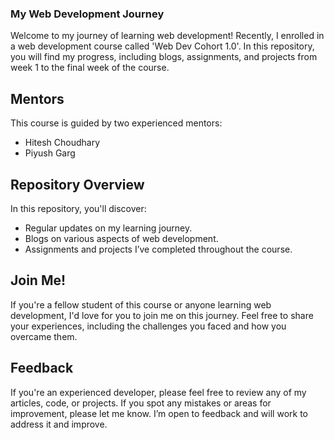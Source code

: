 ### My Web Development Journey
Welcome to my journey of learning web development! Recently, I enrolled in a web development course called 'Web Dev Cohort 1.0'. In this repository, you will find my progress, including blogs, assignments, and projects from week 1 to the final week of the course.

## Mentors
This course is guided by two experienced mentors:
 + Hitesh Choudhary
 + Piyush Garg

## Repository Overview
In this repository, you'll discover:
 + Regular updates on my learning journey.
 + Blogs on various aspects of web development.
 + Assignments and projects I’ve completed throughout the course.

## Join Me!
If you're a fellow student of this course or anyone learning web development, I'd love for you to join me on this journey. Feel free to share your experiences, including the challenges you faced and how you overcame them.

## Feedback
If you're an experienced developer, please feel free to review any of my articles, code, or projects. If you spot any mistakes or areas for improvement, please let me know. I’m open to feedback and will work to address it and improve.

